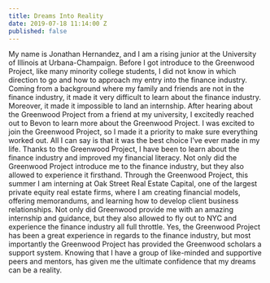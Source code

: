 ```yaml
---
title: Dreams Into Reality
date: 2019-07-18 11:14:00 Z
published: false
---
```


My name is Jonathan Hernandez, and I am a rising junior at the University of Illinois at Urbana-Champaign. Before I got introduce to the Greenwood Project, like many minority college students, I did not know in which direction to go and how to approach my entry into the finance industry. Coming from a background where my family and friends are not in the finance industry, it made it very difficult to learn about the finance industry. Moreover, it made it impossible to land an internship. After hearing about the Greenwood Project from a friend at my university, I excitedly reached out to Bevon to learn more about the Greenwood Project. I was excited to join the Greenwood Project, so I made it a priority to make sure everything worked out. All I can say is that it was the best choice I’ve ever made in my life. Thanks to the Greenwood Project, I have been to learn about the finance industry and improved my financial literacy. Not only did the Greenwood Project introduce me to the finance industry, but they also allowed to experience it firsthand. Through the Greenwood Project, this summer I am interning at Oak Street Real Estate Capital, one of the largest private equity real estate firms, where I am creating financial models, offering memorandums, and learning how to develop client business relationships. Not only did Greenwood provide me with an amazing internship and guidance, but they also allowed to fly out to NYC and experience the finance industry all full throttle. Yes, the Greenwood Project has been a great experience in regards to the finance industry, but most importantly the Greenwood Project has provided the Greenwood scholars a support system. Knowing that I have a group of like-minded and supportive peers and mentors, has given me the ultimate confidence that my dreams can be a reality.